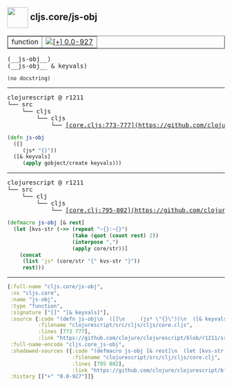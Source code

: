## <img width="48px" valign="middle" src="http://i.imgur.com/Hi20huC.png"> cljs.core/js-obj

 <table border="1">
<tr>
<td>function</td>
<td><a href="https://github.com/cljsinfo/api-refs/tree/0.0-927"><img valign="middle" alt="[+] 0.0-927" src="https://img.shields.io/badge/+-0.0--927-lightgrey.svg"></a> </td>
</tr>
</table>

 <samp>
(__js-obj__)<br>
(__js-obj__ & keyvals)<br>
</samp>

```
(no docstring)
```

---

 <pre>
clojurescript @ r1211
└── src
    └── cljs
        └── cljs
            └── <ins>[core.cljs:773-777](https://github.com/clojure/clojurescript/blob/r1211/src/cljs/cljs/core.cljs#L773-L777)</ins>
</pre>

```clj
(defn js-obj
  ([]
     (js* "{}"))
  ([& keyvals]
     (apply gobject/create keyvals)))
```


---

 <pre>
clojurescript @ r1211
└── src
    └── clj
        └── cljs
            └── <ins>[core.clj:795-802](https://github.com/clojure/clojurescript/blob/r1211/src/clj/cljs/core.clj#L795-L802)</ins>
</pre>

```clj
(defmacro js-obj [& rest]
  (let [kvs-str (->> (repeat "~{}:~{}")
                     (take (quot (count rest) 2))
                     (interpose ",")
                     (apply core/str))]
    (concat
     (list 'js* (core/str "{" kvs-str "}"))
     rest)))
```

---

```clj
{:full-name "cljs.core/js-obj",
 :ns "cljs.core",
 :name "js-obj",
 :type "function",
 :signature ["[]" "[& keyvals]"],
 :source {:code "(defn js-obj\n  ([]\n     (js* \"{}\"))\n  ([& keyvals]\n     (apply gobject/create keyvals)))",
          :filename "clojurescript/src/cljs/cljs/core.cljs",
          :lines [773 777],
          :link "https://github.com/clojure/clojurescript/blob/r1211/src/cljs/cljs/core.cljs#L773-L777"},
 :full-name-encode "cljs.core_js-obj",
 :shadowed-sources ({:code "(defmacro js-obj [& rest]\n  (let [kvs-str (->> (repeat \"~{}:~{}\")\n                     (take (quot (count rest) 2))\n                     (interpose \",\")\n                     (apply core/str))]\n    (concat\n     (list 'js* (core/str \"{\" kvs-str \"}\"))\n     rest)))",
                     :filename "clojurescript/src/clj/cljs/core.clj",
                     :lines [795 802],
                     :link "https://github.com/clojure/clojurescript/blob/r1211/src/clj/cljs/core.clj#L795-L802"}),
 :history [["+" "0.0-927"]]}

```
